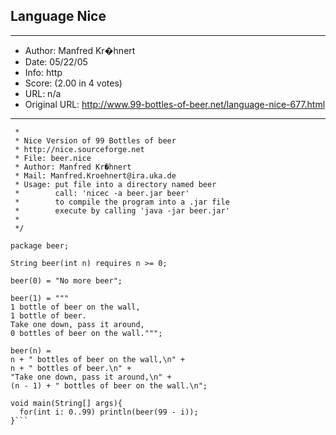 
## Language Nice ##
---
- Author: Manfred Kr�hnert
- Date: 05/22/05
- Info: http
- Score:  (2.00 in 4 votes)
- URL: n/a
- Original URL: http://www.99-bottles-of-beer.net/language-nice-677.html
---

```/**
 *
 * Nice Version of 99 Bottles of beer
 * http://nice.sourceforge.net
 * File: beer.nice
 * Author: Manfred Kr�hnert
 * Mail: Manfred.Kroehnert@ira.uka.de
 * Usage: put file into a directory named beer
 *        call: 'nicec -a beer.jar beer'
 *        to compile the program into a .jar file
 *        execute by calling 'java -jar beer.jar'
 *
 */

package beer;

String beer(int n) requires n >= 0;

beer(0) = "No more beer";

beer(1) = """
1 bottle of beer on the wall,
1 bottle of beer.
Take one down, pass it around,
0 bottles of beer on the wall.""";

beer(n) = 
n + " bottles of beer on the wall,\n" +
n + " bottles of beer.\n" +
"Take one down, pass it around,\n" +
(n - 1) + " bottles of beer on the wall.\n";

void main(String[] args){
  for(int i: 0..99) println(beer(99 - i));
}```